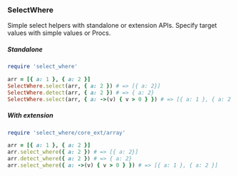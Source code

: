 ### SelectWhere

Simple select helpers with standalone or extension APIs. Specify target values with simple values or Procs.

##### Standalone

```ruby
require 'select_where'

arr = [{ a: 1 }, { a: 2 }]
SelectWhere.select(arr, { a: 2 }) # => [{ a: 2}]
SelectWhere.detect(arr, { a: 2 }) # => { a: 2}
SelectWhere.select(arr, { a: ->(v) { v > 0 } }) # => [{ a: 1 }, { a: 2 }]
```

##### With extension

```ruby
require 'select_where/core_ext/array'

arr = [{ a: 1 }, { a: 2 }]
arr.select_where({ a: 2 }) # => [{ a: 2}]
arr.detect_where({ a: 2 }) # => { a: 2}
arr.select_where({ a: ->(v) { v > 0 } }) # => [{ a: 1 }, { a: 2 }]
```
